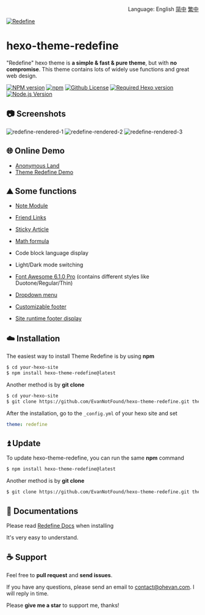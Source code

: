 <div align="right">
  Language:
  English
  <a title="Chinese" href="README_zh-CN.md">简中</a>
  <a title="Chinese" href="README_zh-TW.md">繁中</a>
</div>

<a href="https://redefine.evanluo.top"><img align="center" src="https://user-images.githubusercontent.com/68590232/197350938-3d27f054-04e6-4e7a-8bce-94666b56e822.png"  alt="Redefine"></a>



# hexo-theme-redefine

"Redefine" hexo theme is **a simple & fast & pure theme**, but with **no compromise**. This theme contains lots of widely use functions and great web design.

[![NPM version](https://img.shields.io/npm/v/hexo-theme-redefine?color=red&logo=npm&style=flat-square)](https://www.npmjs.com/package/hexo-theme-redefine) [![npm](https://img.shields.io/npm/dw/hexo-theme-redefine?logo=npm&style=flat-square)](https://www.npmjs.com/package/hexo-theme-redefine) [![Github License](https://img.shields.io/github/license/EvanNotFound/hexo-theme-redefine.svg?style=flat-square)](https://github.com/EvanNotFound/hexo-theme-redefine/blob/main/LICENSE) [![Required Hexo version](https://img.shields.io/badge/hexo-%3E=5.0.0-blue?style=flat-square&logo=hexo)](https://hexo.io) [![Node.js Version](https://img.shields.io/badge/node-%3E=12.0-success.svg?style=flat-square&logo=Node.js&longCache=true)](https://hexo.io)



## 📷 Screenshots

![redefine-rendered-1](https://user-images.githubusercontent.com/68590232/208305420-b3096ebf-b819-4b70-aad2-efca12818295.png)
![redefine-rendered-2](https://user-images.githubusercontent.com/68590232/211048145-aaf77387-8ad7-429b-853b-0eab144c4d36.png)
![redefine-rendered-3](https://user-images.githubusercontent.com/68590232/211049349-a68a8fa2-33ab-4bf6-a392-8e7545b32605.png)




## 🌐 Online Demo

- [Anonymous Land](https://ohevan.com)
- [Theme Redefine Demo](https://redefine.ohevan.com)

## ⛰️ Some functions

- [Note Module](https://redefine-docs.evanluo.top/docs/advanced/note-module)

- [Friend Links](https://redefine-docs.evanluo.top/docs/advanced/friend-link)

- [Sticky Article](https://redefine-docs.evanluo.top/docs/advanced/sticky)

- [Math formula](https://redefine-docs.evanluo.top/docs/advanced/mathjax)

- Code block language display
- Light/Dark mode switching
- [Font Awesome 6.1.0 Pro](https://redefine-docs.evanluo.top/docs/configuration-guide/fontawesome) (contains different styles like Duotone/Regular/Thin)
- [Dropdown menu](https://redefine-docs.evanluo.top/docs/configuration-guide/menu)
- [Customizable footer](https://redefine-docs.evanluo.top/docs/configuration-guide/footer)
- [Site runtime footer display](https://redefine-docs.evanluo.top/docs/configuration-guide/footer)



## ☁️ Installation

The easiest way to install Theme Redefine is by using **npm**

```sh
$ cd your-hexo-site
$ npm install hexo-theme-redefine@latest
```

Another method is by **git clone**

```sh
$ cd your-hexo-site
$ git clone https://github.com/EvanNotFound/hexo-theme-redefine.git themes/redefine
```

After the installation, go to the `_config.yml` of your hexo site and set

```yaml
theme: redefine
```



## ⏫ Update

To update hexo-theme-redefine, you can run the same **npm** command

```sh
$ npm install hexo-theme-redefine@latest
```

Another method is by **git clone**

```sh
$ git clone https://github.com/EvanNotFound/hexo-theme-redefine.git themes/redefine
```



## 📄 Documentations

Please read [Redefine Docs](https://redefine-docs.ohevan.com/) when installing

It's very easy to understand.



## ☕ Support

Feel free to **pull request** and **send issues**.

If you have any questions, please send an email to [contact@ohevan.com](mailto:contact@ohevan.com). I will reply in time.

Please **give me a star** to support me, thanks!



